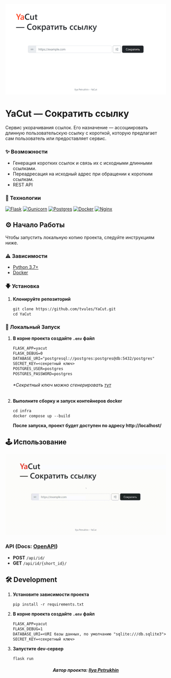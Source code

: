 ![image](./docs/preview.png)

# YaCut — Сократить ссылку

Cервис укорачивания ссылок.
Его назначение — ассоциировать длинную пользовательскую ссылку с короткой,
которую предлагает сам пользователь или предоставляет сервис.

### ✨ Возможности

- Генерация коротких ссылок и связь их с исходными длинными ссылками.
- Переадресация на исходный адрес при обращении к коротким ссылкам.
- REST API

### 🧰 Технологии

[![Flask][Flask-badge]][Flask-url]
[![Gunicorn][Gunicorn-badge]][Gunicorn-url]
[![Postgres][Postgres-badge]][Postgres-url]
[![Docker][Docker-badge]][Docker-url]
[![Nginx][Nginx-badge]][Nginx-url]

## ⚙ Начало Работы

Чтобы запустить локальную копию проекта, следуйте инструкциям ниже.

### ⚠ Зависимости

- [Python 3.7+][Python-url]
- [Docker][Docker-url]

### 🡇 Установка

1. **Клонируйте репозиторий**

    ```shell
    git clone https://github.com/tvules/YaCut.git
    cd YaCut
    ```

### 🚀 Локальный Запуск

1. **В корне проекта создайте `.env` файл**

    ```dotenv
    FLASK_APP=yacut
    FLASK_DEBUG=0
    DATABASE_URI="postgresql://postgres:postgres@db:5432/postgres"
    SECRET_KEY=<секретный ключ>
    POSTGRES_USER=postgres
    POSTGRES_PASSWORD=postgres
    ```

    ###### **Секретный ключ можно сгенерировать [тут](https://djecrety.ir/)*

2. **Выполните сборку и запуск контейнеров docker**

    ```shell
    cd infra
    docker compose up --build
    ```
    
    **После запуска, проект будет доступен по адресу http://localhost/**

## 🕹 Использование

![Usage-example](docs/usage_example.gif)

### API (Docs: [OpenAPI](docs/openapi.yml))

- **POST** `/api/id/`
- **GET** `/api/id/{short_id}/`

## 🛠 Development

1. **Установите зависимости проекта**

    ```shell
    pip install -r requirements.txt
    ```

2. **В корне проекта создайте `.env` файл**

    ```dotenv
    FLASK_APP=yacut
    FLASK_DEBUG=1
    DATABASE_URI=<URI базы данных, по умолчанию "sqlite:///db.sqlite3">
    SECRET_KEY=<секретный ключ>
    ```

3. **Запустите dev-сервер**

    ```shell
    flask run
    ```

<h5 align="center">Автор проекта: <a href="https://github.com/tvules">Ilya Petrukhin</a></h5>

<!-- MARKDOWN LINKS & BADGES -->
[Python-url]: https://www.python.org/
[Flask-badge]: https://img.shields.io/badge/flask-%23000.svg?style=for-the-badge&logo=flask&logoColor=white
[Flask-url]: https://flask.palletsprojects.com
[Gunicorn-badge]: https://img.shields.io/badge/gunicorn-%298729.svg?style=for-the-badge&logo=gunicorn&logoColor=white
[Gunicorn-url]: https://gunicorn.org/
[Postgres-badge]: https://img.shields.io/badge/postgres-%23316192.svg?style=for-the-badge&logo=postgresql&logoColor=white
[Postgres-url]: https://www.postgresql.org/
[Docker-badge]: https://img.shields.io/badge/docker-%230db7ed.svg?style=for-the-badge&logo=docker&logoColor=white
[Docker-url]: https://www.docker.com/
[Nginx-badge]: https://img.shields.io/badge/nginx-%23009639.svg?style=for-the-badge&logo=nginx&logoColor=white
[Nginx-url]: https://nginx.org
